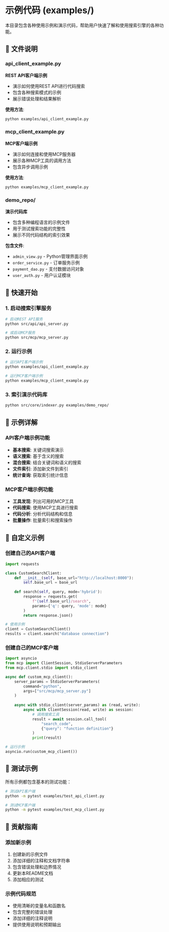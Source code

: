 # 示例代码 (examples/)

本目录包含各种使用示例和演示代码，帮助用户快速了解和使用搜索引擎的各种功能。

## 📁 文件说明

### api_client_example.py
**REST API客户端示例**
- 演示如何使用REST API进行代码搜索
- 包含各种搜索模式的示例
- 展示错误处理和结果解析

**使用方法**:
```bash
python examples/api_client_example.py
```

### mcp_client_example.py
**MCP客户端示例**
- 演示如何连接和使用MCP服务器
- 展示各种MCP工具的调用方法
- 包含异步调用示例

**使用方法**:
```bash
python examples/mcp_client_example.py
```

### demo_repo/
**演示代码库**
- 包含多种编程语言的示例文件
- 用于测试搜索功能的完整性
- 展示不同代码结构的索引效果

**包含文件**:
- `admin_view.py` - Python管理界面示例
- `order_service.py` - 订单服务示例
- `payment_dao.py` - 支付数据访问对象
- `user_auth.py` - 用户认证模块

## 🚀 快速开始

### 1. 启动搜索引擎服务
```bash
# 启动REST API服务
python src/api/api_server.py

# 或启动MCP服务
python src/mcp/mcp_server.py
```

### 2. 运行示例
```bash
# 运行API客户端示例
python examples/api_client_example.py

# 运行MCP客户端示例
python examples/mcp_client_example.py
```

### 3. 索引演示代码库
```bash
python src/core/indexer.py examples/demo_repo/
```

## 📖 示例详解

### API客户端示例功能
- **基本搜索**: 关键词搜索演示
- **语义搜索**: 基于含义的搜索
- **混合搜索**: 结合关键词和语义的搜索
- **文件索引**: 添加新文件到索引
- **统计查询**: 获取索引统计信息

### MCP客户端示例功能
- **工具发现**: 列出可用的MCP工具
- **代码搜索**: 使用MCP工具进行搜索
- **代码分析**: 分析代码结构和信息
- **批量操作**: 批量索引和搜索操作

## 🔧 自定义示例

### 创建自己的API客户端
```python
import requests

class CustomSearchClient:
    def __init__(self, base_url="http://localhost:8000"):
        self.base_url = base_url
    
    def search(self, query, mode='hybrid'):
        response = requests.get(
            f"{self.base_url}/search",
            params={'q': query, 'mode': mode}
        )
        return response.json()

# 使用示例
client = CustomSearchClient()
results = client.search("database connection")
```

### 创建自己的MCP客户端
```python
import asyncio
from mcp import ClientSession, StdioServerParameters
from mcp.client.stdio import stdio_client

async def custom_mcp_client():
    server_params = StdioServerParameters(
        command="python",
        args=["src/mcp/mcp_server.py"]
    )
    
    async with stdio_client(server_params) as (read, write):
        async with ClientSession(read, write) as session:
            # 调用搜索工具
            result = await session.call_tool(
                "search_code",
                {"query": "function definition"}
            )
            print(result)

# 运行示例
asyncio.run(custom_mcp_client())
```

## 🧪 测试示例

所有示例都包含基本的测试功能：

```bash
# 测试API客户端
python -m pytest examples/test_api_client.py

# 测试MCP客户端
python -m pytest examples/test_mcp_client.py
```

## 📝 贡献指南

### 添加新示例
1. 创建新的示例文件
2. 添加详细的注释和文档字符串
3. 包含错误处理和边界情况
4. 更新本README文档
5. 添加相应的测试

### 示例代码规范
- 使用清晰的变量名和函数名
- 包含完整的错误处理
- 添加详细的注释说明
- 提供使用说明和预期输出